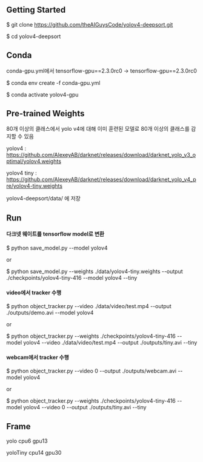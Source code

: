 ## Getting Started
$ git clone https://github.com/theAIGuysCode/yolov4-deepsort.git  

$ cd yolov4-deepsort  

## Conda 
conda-gpu.yml에서 tensorflow-gpu==2.3.0rc0 -> tensorflow-gpu==2.3.0rc0   

$ conda env create -f conda-gpu.yml  

$ conda activate yolov4-gpu  

## Pre-trained Weights
80개 이상의 클래스에서 yolo v4에  대해 이미 훈련된 모델로 80개 이상의 클래스를 감지할 수 있음  

yolov4      : https://github.com/AlexeyAB/darknet/releases/download/darknet_yolo_v3_optimal/yolov4.weights  

yolov4 tiny : https://github.com/AlexeyAB/darknet/releases/download/darknet_yolo_v4_pre/yolov4-tiny.weights  

yolov4-deepsort/data/ 에 저장   

## Run
#### 다크넷 웨이트를 tensorflow model로 변환
$ python save_model.py --model yolov4  

or  

$ python save_model.py --weights ./data/yolov4-tiny.weights --output ./checkpoints/yolov4-tiny-416 --model yolov4 --tiny  

#### video에서 tracker 수행
$ python object_tracker.py --video ./data/video/test.mp4 --output ./outputs/demo.avi --model yolov4  

or   

$ python object_tracker.py --weights ./checkpoints/yolov4-tiny-416 --model yolov4 --video ./data/video/test.mp4 --output ./outputs/tiny.avi --tiny   

#### webcam에서 tracker 수행
$ python object_tracker.py --video 0 --output ./outputs/webcam.avi --model yolov4   

or   

$ python object_tracker.py --weights ./checkpoints/yolov4-tiny-416 --model yolov4 --video 0 --output ./outputs/tiny.avi --tiny   

## Frame
yolo cpu6 gpu13   

yoloTiny cpu14 gpu30   

